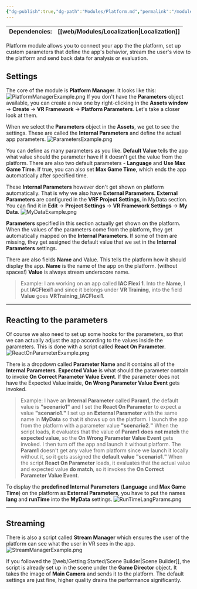 ```yaml
---
{"dg-publish":true,"dg-path":"Modules/Platform.md","permalink":"/modules/platform/","noteIcon":""}
---
```



| Dependencies: | [[web/Modules/Localization\|Localization]] |
| ------------- | ---------------- |

Platform module allows you to connect your app the the platform, set up custom parameters that define the app's behavior, stream the user's view to the platform and send back data for analysis or evaluation. 

## Settings

The core of the module is **Platform Manager**. It looks like this: 
![PlatformManagerExample.png](/img/user/img/PlatformManagerExample.png)
If you don't have the **Parameters** object available, you can create a new one by right-clicking in the **Assets window** → **Create** → **VR Framework** → **Platform Parameters**. Let's take a closer look at them.


When we select the **Parameters** object in the **Assets**, we get to see the settings. These are called the **Internal Parameters** and define the actual app parameters. 
![ParametersExample.png](/img/user/img/ParametersExample.png)

You can define as many parameters as you like. **Default Value** tells the app what value should the parameter have if it doesn't get the value from the platform. There are also two default parameters - **Language** and **Use Max Game Time**. If true, you can also set **Max Game Time**, which ends the app automatically after specified time.


These **Internal Parameters** however don't get shown on platform automatically. That is why we also have **External Parameters**. 
**External Parameters** are configured in the **VRF Project Settings**, in MyData section. You can find it in **Edit** → **Project Settings** → **VR Framework Settings** → **My Data**.
![MyDataExample.png](/img/user/img/MyDataExample.png)

**Parameters** specified in this section actually get shown on the platform. When the values of the parameters come from the platform, they get automatically mapped on the **Internal Parameters**. If some of them are missing, they get assigned the default value that we set in the **Internal Parameters** settings. 


There are also fields **Name** and Value. This tells the platform how it should display the app. 
**Name** is the name of the app on the platform. (without spaces!)
**Value** is always stream underscore name.
>Example: I am working on an app called **IAC Flexi 1**. Into the **Name**, I put **IACFlexi1** and since it belongs under **VR Training**, into the field **Value** goes **VRTraining_IACFlexi1**.



---
## Reacting to the parameters

Of course we also need to set up some hooks for the parameters, so that we can actually adjust the app according to the values inside the parameters. This is done with a script called **React On Parameter**. 
![ReactOnParameterExample.png](/img/user/img/ReactOnParameterExample.png)

There is a dropdown called **Parameter Name** and it contains all of the **Internal Parameters**. **Expected Value** is what should the parameter contain to invoke **On Correct Parameter Value Event**. If the parameter does not have the Expected Value inside, **On Wrong Parameter Value Event** gets invoked.
>Example: I have an **Internal Parameter** called **Param1**, the default value is **"scenario1"** and I set the **React On Parameter** to expect a value **"scenario1**.**"** I set up an **External Parameter** with the same name in **MyData** so that it shows up on the platform. I launch the app from the platform with a parameter value **"scenario2**.**"** When the script loads, it evaluates that the value of **Param1** **does not match** the **expected value**, so the **On Wrong Parameter Value Event** gets invoked. 
>I then turn off the app and launch it without platform. The **Param1** doesn't get any value from platform since we launch it locally without it, so it gets assigned the **default value** **"scenario1**.**"** When the script **React On Parameter** loads, it evaluates that the actual value and expected value **do match**, so it invokes the **On Correct Parameter Value Event**. 



To display the **predefined Internal Parameters** (**Language** and **Max Game Time**) on the platform as **External Parameters**, you have to put the names **lang** and **runTime** into the **MyData** settings. 
![RunTimeLangParams.png](/img/user/img/RunTimeLangParams.png)

---

## Streaming
There is also a script called **Stream Manager** which ensures the user of the platform can see what the user in VR sees in the app. 
![StreamManagerExample.png](/img/user/img/StreamManagerExample.png)

If you followed the [[web/Getting Started/Scene Builder\|Scene Builder]], the script is already set up in the scene under the **Game Director** object. It takes the image of **Main Camera** and sends it to the platform. The default settings are just fine, higher quality drains the performance significantly.